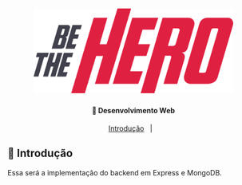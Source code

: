 <h1 align="center">
    <img alt="Be The Hero" src="../github/assets/logo.svg" width="400px" />
</h1>

<h4 align="center">
  🚀 Desenvolvimento Web
</h4>

<p align="center">
  <a href="#book-introducao">Introdução</a>&nbsp;&nbsp;&nbsp;|&nbsp;&nbsp;&nbsp;
</p>

## :book: Introdução

Essa será a implementação do backend em Express e MongoDB.
